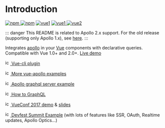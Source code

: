 # Introduction

[![npm](https://img.shields.io/npm/v/vue-apollo.svg) ![npm](https://img.shields.io/npm/dm/vue-apollo.svg)](https://www.npmjs.com/package/vue-apollo)
[![vue1](https://img.shields.io/badge/apollo-2.x-blue.svg)](https://www.apollographql.com/)
[![vue1](https://img.shields.io/badge/vue-1.x-brightgreen.svg) ![vue2](https://img.shields.io/badge/vue-2.2+-brightgreen.svg)](https://vuejs.org/)

::: danger
This README is related to Apollo 2.x support. For the old release (supporting only Apollo 1.x), see [here](https://github.com/Akryum/vue-apollo/tree/apollo-1).
:::

Integrates [apollo](https://www.apollographql.com/) in your [Vue](http://vuejs.org) components with declarative queries. Compatible with Vue 1.0+ and 2.0+. [Live demo](https://jsfiddle.net/Akryum/oyejk2qL/)

[<img src="https://assets-cdn.github.com/favicon.ico" alt="icon" width="16" height="16"/> Vue-cli plugin](https://github.com/Akryum/vue-cli-plugin-apollo)

[<img src="https://assets-cdn.github.com/favicon.ico" alt="icon" width="16" height="16"/> More vue-apollo examples](https://github.com/Akryum/vue-apollo-example)

[<img src="https://assets-cdn.github.com/favicon.ico" alt="icon" width="16" height="16"/> Apollo graphql server example](https://github.com/Akryum/apollo-server-example)

[<img src="https://www.howtographql.com/static/howtographql.d1a2e5b4.svg" alt="icon" width="16" height="16"/> How to GraphQL](https://www.howtographql.com/vue-apollo/0-introduction/)

[<img src="https://conf.vuejs.org/img/logo-48.png" alt="icon" width="16" height="16"/> VueConf 2017 demo](https://github.com/Akryum/vueconf-2017-demo) &amp; [slides](http://slides.com/akryum/graphql#/)

[<img src="https://assets-cdn.github.com/favicon.ico" alt="icon" width="16" height="16"/> Devfest Summit Example](https://github.com/Akryum/devfest-nantes-2017) (with lots of features like SSR, OAuth, Realtime updates, Apollo Optics...)